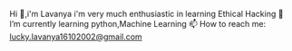  Hi  👋,i'm Lavanya
 i'm very much enthusiastic in learning Ethical Hacking
 🌱 I’m currently learning python,Machine Learning
 📫 How to reach me: lucky.lavanya16102002@gmail.com
  
  

